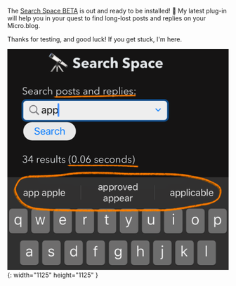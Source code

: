 ---
---

The [Search Space BETA](https://micro.blog/account/plugins/view/78) is out and ready to be installed! 🥳 My latest plug-in will help you in your quest to find long-lost posts and replies on your Micro.blog.

Thanks for testing, and good luck! If you get stuck, I'm here.

![Screenshot of a search page. The word app is written in a text field labeled search posts and replies. Three suggestions are shown to the user: app apple, approved appear, and applicable. It's fast! The results are fetched in 0.06 seconds.](/images/search-space-screenshot.png){: width="1125" height="1125" }
